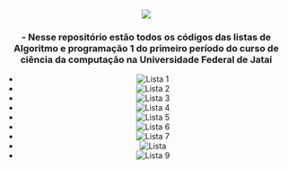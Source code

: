 


###
<div align="center">
<img src= "https://github.com/LucasFreitas1307/AP1-projects-/assets/167094976/6ce4e458-53e5-437d-b4c3-2bd12bd1eca0"

###

<div align="center">
</div>



### - Nesse repositório estão todos os códigos das listas de Algoritmo e programação 1 do primeiro período do curso de ciência da computação na Universidade Federal de Jataí

- ![Lista 1](https://github.com/LucasFreitas1307/AP1-projects-/tree/main/lista1)
- ![Lista 2](https://github.com/LucasFreitas1307/AP1-projects-/tree/main/Lista2)
- ![Lista 3](https://github.com/LucasFreitas1307/AP1-projects-/tree/main/lista3)
- ![Lista 4](https://github.com/LucasFreitas1307/AP1-projects-/tree/main/lista4)
- ![Lista 5](https://github.com/LucasFreitas1307/AP1-projects-/tree/main/lista6)
- ![Lista 6](https://github.com/LucasFreitas1307/AP1-projects-/tree/main/lista7A)
- ![Lista 7](https://github.com/LucasFreitas1307/AP1-projects-/blob/main/lista7B)
- ![Lista ](https://github.com/LucasFreitas1307/AP1-projects-/tree/main/Lista8)
- ![Lista 9](https://github.com/LucasFreitas1307/AP1-projects-/tree/main/lista9)



